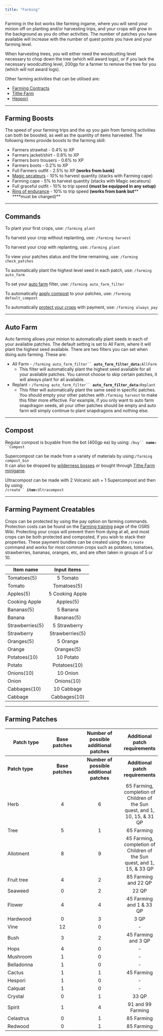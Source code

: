 ```yaml
---
title: "Farming"
---
```


Farming in the bot works like farming ingame, where you will send your minion off on planting and/or harvesting trips, and your crops will grow in the background as you do other activities. The number of patches you have available will increase with the number of quest points you have and your farming level.

When harvesting trees, you will either need the woodcutting level necessary to chop down the tree (which will award logs), or if you lack the necessary woodcutting level, 200gp for a farmer to remove the tree for you (which will not award logs).

Other farming activities that can be utilised are:

- [Farming Contracts](farming-contracts.md)
- [Tithe Farm](tithe-farm.md)
- [Hespori](farmables.md#hespori)

---

## **Farming Boosts**

The speed of your farming trips and the xp you gain from farming activities can both be boosted, as well as the quantity of items harvested. The following items provide boosts to the farming skill:

- Farmers strawhat - 0.4% to XP
- Farmers jacket/shirt - 0.8% to XP
- Farmers boro trousers - 0.6% to XP
- Farmers boots - 0.2% to XP
- Full Farmers outfit - 2.5% to XP **(works from bank)**
- [Magic secateurs](../../miscellaneous/buyables.md#quest-items) - 10% to harvest quantity (stacks with Farming cape)
- Farming cape - 5% to harvest quantity (stacks with Magic secateurs)
- Full graceful outfit - 10% to trip speed **(must be equipped in any setup)**
- [Ring of endurance](../agility/hallowed-sepulchre.md#ring-of-endurance) - 10% to trip speed **(works from bank but**\*\* \*\*\*\*must be charged)\*\*

---

## Commands

To plant your first crops, use: `/farming plant`

To harvest your crop without replanting, use: `/farming harvest`

To harvest your crop with replanting, use: `/farming plant`

To view your patches status and the time remaining, use: `/farming check_patches`

To automatically plant the highest level seed in each patch, use: `/farming auto_farm`

To set your [auto farm](./#auto-farm) filter, use: `/farming auto_farm_filter`

To automatically [apply compost](./#compost) to your patches, use: `/farming default_compost`

To automatically [protect your crops](./#farming-payment-creatables) with payment, use: `/farming always_pay`

---

## Auto Farm

Auto farming allows your minion to automatically plant seeds in each of your available patches. The default setting is set to All Farm, where it will plant the highest seed available. There are two filters you can set when doing auto farming. These are:

- All Farm - `/farming auto_farm_filter`` `**`auto_farm_filter_data:`**`AllFarm`
  - This filter will automatically plant the highest seed available for all your available patches. You cannot choose to skip certain patches, it will always plant for all available.
- Replant - `/farming auto_farm_filter`` `**`auto_farm_filter_data:`**`Replant`
  - This filter will automatically plant the same seed in specific patches. You should empty your other patches with `/farming harvest` to make this filter more effective. For example, if you only want to auto farm snapdragon seeds, all your other patches should be empty and auto farm will simply continue to plant snapdragons and nothing else.

---

## Compost

Regular compost is buyable from the bot (400gp ea) by using: `/buy`` `**`name:`**` ``Compost`

Supercompost can be made from a variety of materials by using:`/farming compost_bin`\
It can also be dropped by [wilderness bosses](../../bosses/boosts-and-requirements.md#callisto-vetion-venenatis-inc.-singles-versions) or bought through [Tithe Farm minigame](tithe-farm.md).

Ultracompost can be made with 2 Volcanic ash + 1 Supercompost and then by using: \
`/create`` `**`item:`**`Ultracompost`

---

## **Farming Payment Creatables**

Crops can be protected by using the pay option on farming commands. Protection costs can be found on the [Farming training](https://oldschool.runescape.wiki/w/Farming_training) page of the OSRS Wiki. Protecting your crops will prevent them from dying at all, and most crops can be both protected and composted, if you wish to stack their properties. These payment bundles can be created using the `/create` command and works for most common crops such as potatoes, tomatoes, strawberries, bananas, oranges, etc, and are often taken in groups of 5 or 10.

| **Item name**   | **Input items** |
| --------------- | :-------------: |
| Tomatoes(5)     |    5 Tomato     |
| Tomato          |   Tomatoes(5)   |
| Apples(5)       | 5 Cooking Apple |
| Cooking Apple   |    Apples(5)    |
| Bananas(5)      |    5 Banana     |
| Banana          |   Bananas(5)    |
| Strawberries(5) |  5 Strawberry   |
| Strawberry      | Strawberries(5) |
| Oranges(5)      |    5 Orange     |
| Orange          |   Oranges(5)    |
| Potatoes(10)    |    10 Potato    |
| Potato          |  Potatoes(10)   |
| Onions(10)      |    10 Onion     |
| Onion           |   Onions(10)    |
| Cabbages(10)    |   10 Cabbage    |
| Cabbage         |  Cabbages(10)   |

---

## **Farming Patches**

<table data-header-hidden><thead><tr><th width="166">Patch type</th><th width="113" align="center">Base patches</th><th width="186" align="center">Number of possible additional patches</th><th align="center">Additional patch requirements</th></tr></thead><tbody><tr><td><strong>Patch type</strong></td><td align="center"><strong>Base patches</strong></td><td align="center"><strong>Number of possible additional patches</strong></td><td align="center"><strong>Additional patch requirements</strong></td></tr><tr><td>Herb</td><td align="center">4</td><td align="center">6</td><td align="center">65 Farming, completion of Children of the Sun quest, and 1, 10, 15, &#x26; 31 QP</td></tr><tr><td>Tree</td><td align="center">5</td><td align="center">1</td><td align="center">65 Farming</td></tr><tr><td>Allotment</td><td align="center">8</td><td align="center">9</td><td align="center">45 Farming, completion of Children of the Sun quest, and 1, 15, &#x26; 33 QP</td></tr><tr><td>Fruit tree</td><td align="center">4</td><td align="center">2</td><td align="center">85 Farming and 22 QP</td></tr><tr><td>Seaweed</td><td align="center">0</td><td align="center">2</td><td align="center">22 QP</td></tr><tr><td>Flower</td><td align="center">4</td><td align="center">4</td><td align="center">45 Farming and 1 &#x26; 33 QP</td></tr><tr><td>Hardwood</td><td align="center">0</td><td align="center">3</td><td align="center">3 QP</td></tr><tr><td>Vine</td><td align="center">12</td><td align="center">0</td><td align="center">-</td></tr><tr><td>Bush</td><td align="center">3</td><td align="center">2</td><td align="center">45 Farming and 3 QP</td></tr><tr><td>Hops</td><td align="center">4</td><td align="center">0</td><td align="center">-</td></tr><tr><td>Mushroom</td><td align="center">1</td><td align="center">0</td><td align="center">-</td></tr><tr><td>Belladonna</td><td align="center">1</td><td align="center">0</td><td align="center">-</td></tr><tr><td>Cactus</td><td align="center">1</td><td align="center">1</td><td align="center">45 Farming</td></tr><tr><td>Hespori</td><td align="center">1</td><td align="center">0</td><td align="center">-</td></tr><tr><td>Calquat</td><td align="center">1</td><td align="center">0</td><td align="center">-</td></tr><tr><td>Crystal</td><td align="center">0</td><td align="center">1</td><td align="center">33 QP</td></tr><tr><td>Spirit</td><td align="center">1</td><td align="center">4</td><td align="center">91 and 99 Farming</td></tr><tr><td>Celastrus</td><td align="center">0</td><td align="center">1</td><td align="center">85 Farming</td></tr><tr><td>Redwood</td><td align="center">0</td><td align="center">1</td><td align="center">85 Farming</td></tr></tbody></table>
